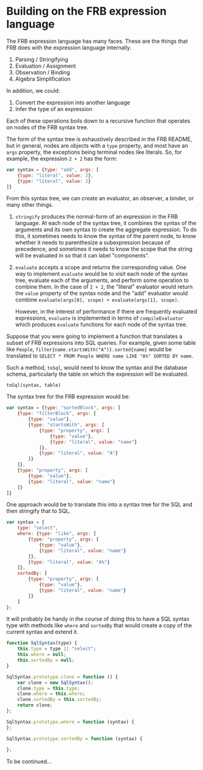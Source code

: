 
# Building on the FRB expression language

The FRB expression language has many faces.  These are the things that
FRB does with the expression language internally.

1. Parsing / Stringifying
1. Evaluation / Assignment
1. Observation / Binding
1. Algebra Simplification

In addition, we could:

1. Convert the expression into another language
1. Infer the type of an expression

Each of these operations boils down to a recursive function that
operates on nodes of the FRB syntax tree.

The form of the syntax tree is exhaustively described in the FRB README,
but in general, nodes are objects with a `type` property, and most have
an `args` property, the exceptions being terminal nodes like literals.
So, for example, the expression `2 + 2` has the form:

```javascript
var syntax = {type: "add", args: [
    {type: "literal", value: 2},
    {type: "literal", value: 2}
]}
```

From this syntax tree, we can create an evaluator, an observer, a
binder, or many other things.

1. `stringify` produces the normal-form of an expression in the FRB
   language.  At each node of the syntax tree, it combines the syntax of
   the arguments and its own syntax to create the aggregate expression.
   To do this, it sometimes needs to know the syntax of the parent node,
   to know whether it needs to parenthesize a subexpression because of
   precedence, and sometimes it needs to know the scope that the string
   will be evaluated in so that it can label "components".

2. `evaluate` accepts a scope and returns the corresponding value.  One
   way to implement `evaluate` would be to visit each node of the syntax
   tree, evaluate each of the arguments, and perform some operation to
   combine them.  In the case of `2 + 2`, the "literal" evaluator would
   return the `value` property of the syntax node and the "add"
   evaluator would combine `evaluate(args[0], scope) + evaluate(args[1],
   scope)`.

   However, in the interest of performance if there are frequently
   evaluated expressions, `evaluate` is implemented in terms of
   `compileEvaluator` which produces `evaluate` functions for each node
   of the syntax tree.

Suppose that you were going to implement a function that translates a
subset of FRB expressions into SQL queries.  For example, given some
table like `People`, `filter{name.startsWith("A")}.sorted{name}` would
be translated to `SELECT * FROM People WHERE name LIKE "A%" SORTED BY
name`.

Such a method, `toSql`, would need to know the syntax and the database
schema, particularly the table on which the expression will be
evaluated.

`toSql(syntax, table)`

The syntax tree for the FRB expression would be:

```javascript
var syntax = {type: "sortedBlock", args: [
    {type: "filterBlock", args: [
        {type: "value"},
        {type: "startsWith", args: [
            {type: "property", args: [
                {type: "value"},
                {type: "literal", value: "name"}
            ]},
            {type: "literal", value: "A"}
        ]}
    ]},
    {type: "property", args: [
        {type: "value"},
        {type: "literal", value: "name"}
    ]}
]}
```

One approach would be to translate this into a syntax tree for the SQL
and then stringify that to SQL.

```javascript
var syntax = {
    type: "select",
    where: {type: "like", args: [
        {type: "property", args: [
            {type: "value"},
            {type: "literal", value: "name"}
        ]},
        {type: "literal", value: "A%"}
    ]},
    sortedBy: [
        {type: "property", args: [
            {type: "value"},
            {type: "literal", value: "name"}
        ]}
    ]
};
```

It will probably be handy in the course of doing this to have a SQL
syntax type with methods like `where` and `sortedBy` that would create a
copy of the current syntax and extend it.

```javascript
function SqlSyntax(type) {
    this.type = type || "select";
    this.where = null;
    this.sortedBy = null;
}

SqlSyntax.prototype.clone = function () {
    var clone = new SqlSyntax();
    clone.type = this.type;
    clone.where = this.where;
    clone.sortedBy = this.sortedBy;
    return clone;
};

SqlSyntax.prototype.where = function (syntax) {
};

SqlSyntax.prototype.sortedBy = function (syntax) {
    
};

```

To be continued…

